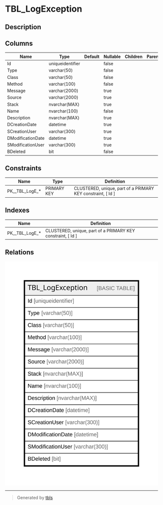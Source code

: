 # TBL_LogException

## Description

## Columns

| Name | Type | Default | Nullable | Children | Parents | Comment |
| ---- | ---- | ------- | -------- | -------- | ------- | ------- |
| Id | uniqueidentifier |  | false |  |  |  |
| Type | varchar(50) |  | false |  |  |  |
| Class | varchar(50) |  | false |  |  |  |
| Method | varchar(100) |  | false |  |  |  |
| Message | varchar(2000) |  | true |  |  |  |
| Source | varchar(2000) |  | true |  |  |  |
| Stack | nvarchar(MAX) |  | true |  |  |  |
| Name | nvarchar(100) |  | false |  |  |  |
| Description | nvarchar(MAX) |  | true |  |  |  |
| DCreationDate | datetime |  | true |  |  |  |
| SCreationUser | varchar(300) |  | true |  |  |  |
| DModificationDate | datetime |  | true |  |  |  |
| SModificationUser | varchar(300) |  | true |  |  |  |
| BDeleted | bit |  | false |  |  |  |

## Constraints

| Name | Type | Definition |
| ---- | ---- | ---------- |
| PK__TBL_LogE_* | PRIMARY KEY | CLUSTERED, unique, part of a PRIMARY KEY constraint, [ Id ] |

## Indexes

| Name | Definition |
| ---- | ---------- |
| PK__TBL_LogE_* | CLUSTERED, unique, part of a PRIMARY KEY constraint, [ Id ] |

## Relations

![er](TBL_LogException.svg)

---

> Generated by [tbls](https://github.com/k1LoW/tbls)
